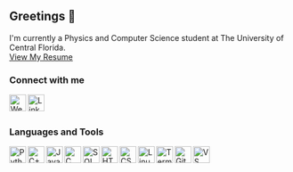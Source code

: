 ## Greetings 🖖

I'm currently a Physics and Computer Science student at The University of Central Florida.
<br>
<a href="https://vijaystroup.com/static/resume.pdf">View My Resume</a>

### Connect with me
<p align="left">
  <a href="https://www.vijaystroup.com"><img align="left" alt="Website" width="30px" src="https://imgur.com/3nwhLhD.png" /></a>
  <a href="https://www.linkedin.com/in/vijaystroup"><img align="left" alt="LinkedIn" width="30px" src="https://imgur.com/77GRHNa.png" /></a>
</p>

<br><br>

### Languages and Tools
<p align="left">
  <img align="left" alt="Python" width="30px" src="https://i.imgur.com/uPnMCzT.png" />
  <img align="left" alt="C++" width="30px" src="https://i.imgur.com/6wtuMWh.png" />
  <img align="left" alt="Javascript" width="30px" src="https://i.imgur.com/2waIkJR.png" />
  <img align="left" alt="C" width="30px" src="https://i.imgur.com/DISotB6.png" />
  <img align="left" alt="SQL" width="30px" src="https://imgur.com/pPzFmGA.png" />
  <img align="left" alt="HTML5" width="30px" src="https://i.imgur.com/7v06VYW.png" />
  <img align="left" alt="CSS3" width="30px" src="https://i.imgur.com/cAtAGAt.png" />
  <img align="left" alt="Linux" width="30px" src="https://i.imgur.com/ZK3cTMv.png" />
  <img align="left" alt="Terminal" width="30px" src="https://i.imgur.com/2zOgXg8.png" />
  <img align="left" alt="Git" width="30px" src="https://i.imgur.com/NEr9meQ.png" />
  <img align="left" alt="VS Code" width="30px" src="https://i.imgur.com/XCBUAn5.png" />
</p>
